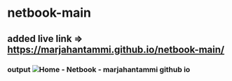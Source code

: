 # netbook-main
## added live link => https://marjahantammi.github.io/netbook-main/
### output ![Home - Netbook - marjahantammi github io](https://user-images.githubusercontent.com/70445883/212676075-9376dcd6-d6b4-404a-9dfc-350189f0235f.png)
